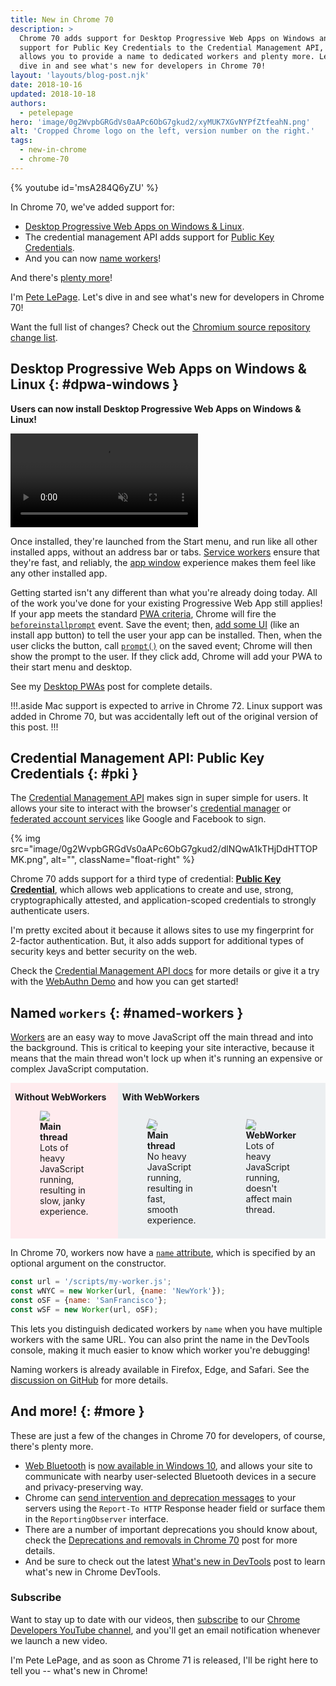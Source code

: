 ```yaml
---
title: New in Chrome 70
description: >
  Chrome 70 adds support for Desktop Progressive Web Apps on Windows and Linux,
  support for Public Key Credentials to the Credential Management API,
  allows you to provide a name to dedicated workers and plenty more. Let's
  dive in and see what's new for developers in Chrome 70!
layout: 'layouts/blog-post.njk'
date: 2018-10-16
updated: 2018-10-18
authors:
  - petelepage
hero: 'image/0g2WvpbGRGdVs0aAPc6ObG7gkud2/xyMUK7XGvNYPfZtfeahN.png'
alt: 'Cropped Chrome logo on the left, version number on the right.'
tags:
  - new-in-chrome
  - chrome-70
---
```


{% youtube id='msA284Q6yZU' %}

In Chrome 70, we've added support for:

* [Desktop Progressive Web Apps on Windows & Linux](#dpwa-windows).
* The credential management API adds support for [Public Key Credentials](#pki).
* And you can now [name workers](#named-workers)!

And there's [plenty more](#more)!

I'm [Pete LePage](https://twitter.com/petele). Let's dive in and see
what's new for developers in Chrome 70!

Want the full list of changes? Check out the
[Chromium source repository change list](https://chromium.googlesource.com/chromium/src/+log/69.0.3497.81..70.0.3538.66).

## Desktop Progressive Web Apps on Windows & Linux {: #dpwa-windows }

**Users can now install Desktop Progressive Web Apps on Windows & Linux!**

<video class="float-right" autoplay muted loop>
  <source type="video/webm"
    src="https://storage.googleapis.com/webfundamentals-assets/updates/2018/10/spotify-on-windows.webm">
  <source type="video/mp4"
    src="https://storage.googleapis.com/webfundamentals-assets/updates/2018/10/spotify-on-windows.mp4">
</video>

Once installed, they're launched from the Start menu, and run like all other
installed apps, without an address bar or tabs.
[Service workers](https://developers.google.com/web/fundamentals/primers/service-workers/) ensure that
they're fast, and reliably, the [app window](https://developers.google.com/web/updates/2018/05/dpwa#the_app_window)
experience makes them feel like any other installed app.

Getting started isn't any different than what you're already doing today.
All of the work you've done for your existing Progressive Web App still applies!
If your app meets the standard [PWA criteria](https://developers.google.com/web/fundamentals/app-install-banners/#criteria),
Chrome will fire the
[`beforeinstallprompt`](https://developers.google.com/web/fundamentals/app-install-banners/#listen_for_beforeinstallprompt)
event. Save the event; then,
[add some UI](https://developers.google.com/web/fundamentals/app-install-banners/#notify_the_user_your_app_can_be_installed)
(like an install app button) to tell the user your app can be installed. Then,
when the user clicks the button, call
[`prompt()`](https://developers.google.com/web/fundamentals/app-install-banners/#show_the_prompt) on the
saved event; Chrome will then show the prompt to the user. If they click add,
Chrome will add your PWA to their start menu and desktop.

See my [Desktop PWAs](https://developers.google.com/web/progressive-web-apps/desktop)
post for complete details.

!!!.aside
Mac support is expected to arrive in Chrome 72. Linux support was added
in Chrome 70, but was accidentally left out of the original version of this post.
!!!

## Credential Management API: Public Key Credentials {: #pki }

The [Credential Management API](https://developer.mozilla.org/en-US/docs/Web/API/Credential_Management_API)
makes sign in super simple for users. It allows your site to interact with the
browser's [credential manager](https://developer.mozilla.org/en-US/docs/Web/API/PasswordCredential)
or [federated account services](https://developer.mozilla.org/en-US/docs/Web/API/FederatedCredential)
like Google and Facebook to sign.

{% img src="image/0g2WvpbGRGdVs0aAPc6ObG7gkud2/dlNQwA1kTHjDdHTTOPMK.png", alt="", className="float-right" %}

Chrome 70 adds support for a third type of credential:
[**Public Key Credential**](https://developer.mozilla.org/en-US/docs/Web/API/PublicKeyCredential),
which allows web applications to create and use, strong, cryptographically
attested, and application-scoped credentials to strongly authenticate users.

I'm pretty excited about it because it allows sites to use my fingerprint
for 2-factor authentication. But, it also adds support for additional types
of security keys and better security on the web.

Check the [Credential Management API docs](https://developers.google.com/web/fundamentals/security/credential-management/)
for more details or give it a try with the
[WebAuthn Demo](https://webauthndemo.appspot.com/) and how you can get started!

## Named `workers` {: #named-workers }

[Workers](https://developer.mozilla.org/en-US/docs/Web/API/Worker) are an easy
way to move JavaScript off the main thread and into the background. This is
critical to keeping your site interactive, because it means that the main
thread won't lock up when it's running an expensive or complex JavaScript
computation.

<style>
.worker-example {
  display: flex;
}
.worker-example p {
  white-space: nowrap;
}
.worker-example > div {
  padding: 0 0.5em 0.5em;
}
.no-worker {
  background-color: #FFEBEE;
}
.with-worker {
  background-color: #ECEFF1;
}

.spin-fast {
  animation: spin-smooth 1s linear infinite;
}
.spin-slow {
  animation: spin-smooth 2s linear infinite;
}
.spin-janky {
  animation: spin-janky 4s linear infinite;
}
@keyframes spin-smooth {
 100% { transform:rotate(360deg); }
}
@keyframes spin-janky {
 10% { transform:rotate(36deg); }
 20% { transform:rotate(72deg); }
 25% { transform:rotate(72deg); }
 30% { transform:rotate(108deg); }
 40% { transform:rotate(144deg); }
 50% { transform:rotate(180deg); }
 58% { transform:rotate(180deg); }
 60% { transform:rotate(216deg); }
 70% { transform:rotate(216deg); }
 80% { transform:rotate(288deg); }
 90% { transform:rotate(324deg); }
 100% { transform:rotate(360deg); }
}
</style>

<div class="worker-example">
  <div class="no-worker">
    <p><b>Without WebWorkers</b></p>
    <figure>
      <img class="spin-janky"
           src="https://www.gstatic.com/images/icons/material/system/2x/settings_black_48dp.png">
      <figcaption>
        <b>Main thread</b><br>
        Lots of heavy JavaScript running, resulting in slow, janky experience.
      </figcaption>
    </figure>
  </div>
  <div class="with-worker">
    <p><b>With WebWorkers</b></p>
    <div style="display:flex">
      <figure>
        <img class="spin-fast"
             src="https://www.gstatic.com/images/icons/material/system/2x/settings_black_48dp.png">
        <figcaption>
          <b>Main thread</b><br>
          No heavy JavaScript running, resulting in fast, smooth experience.
        </figcaption>
      </figure>
      <figure>
        <img class="spin-slow"
             src="https://www.gstatic.com/images/icons/material/system/2x/settings_black_48dp.png">
        <figcaption>
          <b>WebWorker</b><br>
          Lots of heavy JavaScript running, doesn't affect main thread.
        </figcaption>
      </figure>
    </div>
  </div>
</div>

In Chrome 70, workers now have a
[`name` attribute](https://www.chromestatus.com/feature/4594144336936960),
which is specified by an optional argument on the constructor.

```js
const url = '/scripts/my-worker.js';
const wNYC = new Worker(url, {name: 'NewYork'});
const oSF = {name: 'SanFrancisco'};
const wSF = new Worker(url, oSF);
```

This lets you distinguish dedicated workers by `name` when you have multiple
workers with the same URL. You can also print the name in the DevTools
console, making it much easier to know which worker you're debugging!

Naming workers is already available in Firefox, Edge, and Safari. See the
[discussion on GitHub](https://github.com/whatwg/html/issues/2477) for more
details.

## And more! {: #more }

These are just a few of the changes in Chrome 70 for developers, of course,
there's plenty more.

* [Web Bluetooth](https://developers.google.com/web/updates/2015/07/interact-with-ble-devices-on-the-web)
  is [now available in Windows 10](https://www.chromestatus.com/feature/5264933985976320),
  and allows your site to communicate with nearby user-selected Bluetooth
  devices in a secure and privacy-preserving way.
* Chrome can
  [send intervention and deprecation messages](https://www.chromestatus.com/feature/5544632075157504)
  to your servers using the `Report-To HTTP` Response header field or surface
  them in the `ReportingObserver` interface.
* There are a number of important deprecations you should know about,
  check the
  [Deprecations and removals in Chrome 70](https://developers.google.com/web/updates/2018/09/chrome-70-deps-rems)
  post for more details.
* And be sure to check out the latest
  [What's new in DevTools](https://developers.google.com/web/updates/2018/08/devtools) post to learn what's
  new in Chrome DevTools.

### Subscribe

Want to stay up to date with our videos, then [subscribe](https://goo.gl/6FP1a5)
to our [Chrome Developers YouTube channel](https://www.youtube.com/user/ChromeDevelopers/),
and you'll get an email notification whenever we launch a new video.

I'm Pete LePage, and as soon as Chrome 71 is released, I'll be right
here to tell you -- what's new in Chrome!
